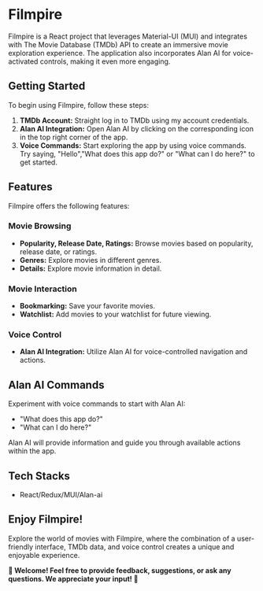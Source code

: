 # Filmpire

Filmpire is a React project that leverages Material-UI (MUI) and integrates with The Movie Database (TMDb) API to create an immersive movie exploration experience. The application also incorporates Alan AI for voice-activated controls, making it even more engaging.

## Getting Started

To begin using Filmpire, follow these steps:

1. **TMDb Account:** Straight log in to TMDb using my account credentials.
2. **Alan AI Integration:** Open Alan AI by clicking on the corresponding icon in the top right corner of the app.
3. **Voice Commands:** Start exploring the app by using voice commands. Try saying, "Hello","What does this app do?" or "What can I do here?" to get started.

## Features

Filmpire offers the following features:

### Movie Browsing
- **Popularity, Release Date, Ratings:** Browse movies based on popularity, release date, or ratings.
- **Genres:** Explore movies in different genres.
- **Details:** Explore movie information in detail.

### Movie Interaction
- **Bookmarking:** Save your favorite movies.
- **Watchlist:** Add movies to your watchlist for future viewing.

### Voice Control
- **Alan AI Integration:** Utilize Alan AI for voice-controlled navigation and actions.

## Alan AI Commands

Experiment with voice commands to start with Alan AI:
- "What does this app do?"
- "What can I do here?"

Alan AI will provide information and guide you through available actions within the app.

## Tech Stacks
- React/Redux/MUI/Alan-ai

## Enjoy Filmpire!

Explore the world of movies with Filmpire, where the combination of a user-friendly interface, TMDb data, and voice control creates a unique and enjoyable experience.

**🚀 Welcome! Feel free to provide feedback, suggestions, or ask any questions. We appreciate your input! 🌟**